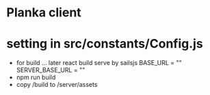 # Planka client

# setting in src/constants/Config.js
- for build ... later react build serve by sailsjs
BASE_URL = ""
SERVER_BASE_URL = ""
- npm run build
- copy /build to /server/assets
